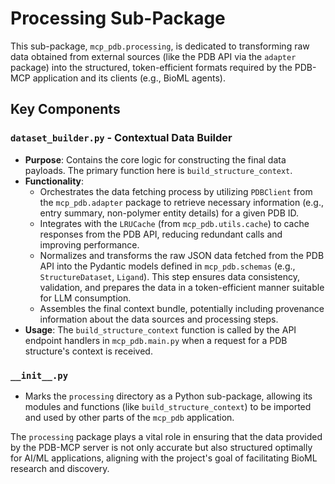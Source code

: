 # Processing Sub-Package

This sub-package, `mcp_pdb.processing`, is dedicated to transforming raw data obtained from external sources (like the PDB API via the `adapter` package) into the structured, token-efficient formats required by the PDB-MCP application and its clients (e.g., BioML agents).

## Key Components

### `dataset_builder.py` - Contextual Data Builder

- **Purpose**: Contains the core logic for constructing the final data payloads. The primary function here is `build_structure_context`.
- **Functionality**:
  - Orchestrates the data fetching process by utilizing `PDBClient` from the `mcp_pdb.adapter` package to retrieve necessary information (e.g., entry summary, non-polymer entity details) for a given PDB ID.
  - Integrates with the `LRUCache` (from `mcp_pdb.utils.cache`) to cache responses from the PDB API, reducing redundant calls and improving performance.
  - Normalizes and transforms the raw JSON data fetched from the PDB API into the Pydantic models defined in `mcp_pdb.schemas` (e.g., `StructureDataset`, `Ligand`). This step ensures data consistency, validation, and prepares the data in a token-efficient manner suitable for LLM consumption.
  - Assembles the final context bundle, potentially including provenance information about the data sources and processing steps.
- **Usage**: The `build_structure_context` function is called by the API endpoint handlers in `mcp_pdb.main.py` when a request for a PDB structure's context is received.

### `__init__.py`

- Marks the `processing` directory as a Python sub-package, allowing its modules and functions (like `build_structure_context`) to be imported and used by other parts of the `mcp_pdb` application.

The `processing` package plays a vital role in ensuring that the data provided by the PDB-MCP server is not only accurate but also structured optimally for AI/ML applications, aligning with the project's goal of facilitating BioML research and discovery.
